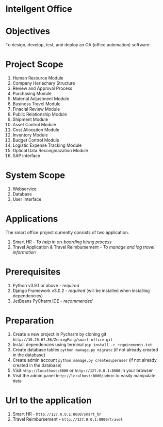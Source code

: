 # Intellgent Office

# Objectives
To design, develop, test, and deploy an OA (office automation) software-

# Project Scope
1. Human Resource Module
2. Company Heriachary Structure
3. Review and Approval Process
4. Purchasing Module
5. Material Adjustment Module
6. Business Travel Module
7. Finacial Review Module
8. Public Relationship Module
9. Shipment Module
10. Asset Control Module
11. Cost Allocation Module
12. Inventory Module
13. Budget Control Module
14. Logistic Expense Tracking Module
15. Optical Data Reconginazation Module
16. SAP interface
# System Scope
1. Webservice
2. Database
3. User Interface
# Applications

The smart office project currently consists of two application.
1.  Smart HR - *To help in on-boarding hiring process*
2.  Travel Application & Travel Reimbursement - *To manage and log travel information*

# Prerequisites 

1. Python v3.9.1 or above - *required*
2. Django Framework v3.0.2 - *required* (will be installed when installing dependencies)
3. JetBeans PyCharm IDE - *recommended*

# Preparation

1. Create a new project in Pycharm by cloning git `http://10.20.67.86/ZeningFang/smart-office.git`
1. Install dependencies using terminal `pip install -r requirements.txt`
2. Create database tables `python manage.py migrate` (if not already created in the database)
3. Create admin account `python manage.py createsuperuser` (if not already created in the database)
4. Visit `http://localhost:8000` or `http://127.0.0.1:8000` in your browser
5. Visit the admin panel `http://localhost:8000/admin` to easily manipulate data

# Url to the application

1. Smart HR - `http://127.0.0.1:8000/smart_hr` 
2. Travel Reimbursement - `http://127.0.0.1:8000/travel` 





